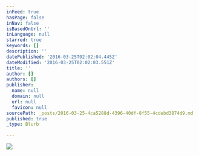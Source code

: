 ```yaml
---
inFeed: true
hasPage: false
inNav: false
isBasedOnUrl: ''
inLanguage: null
starred: true
keywords: []
description: ''
datePublished: '2016-03-25T02:02:04.445Z'
dateModified: '2016-03-25T02:02:03.551Z'
title: ''
author: []
authors: []
publisher:
  name: null
  domain: null
  url: null
  favicon: null
sourcePath: _posts/2016-03-25-4ca5288d-4396-40df-8f55-4cdebd3874d9.md
published: true
_type: Blurb

---
```

![](https://the-grid-user-content.s3-us-west-2.amazonaws.com/39e78efb-7ca5-406a-9cf4-b78dd8ff7bf8.jpg)